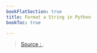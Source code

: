 ```yaml
---
bookFlatSection: true
title: Format a String in Python
bookToc: true

---
```




> [Source : ](https://towardsdatascience.com/upgrading-python-lists-35440096ec36).
<!--stackedit_data:
eyJoaXN0b3J5IjpbLTIyNTE3NTg0OF19
-->